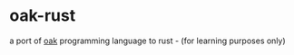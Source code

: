 # oak-rust
a port of [oak](https://github.com/thesephist/oak) programming language to rust - (for learning purposes only)
